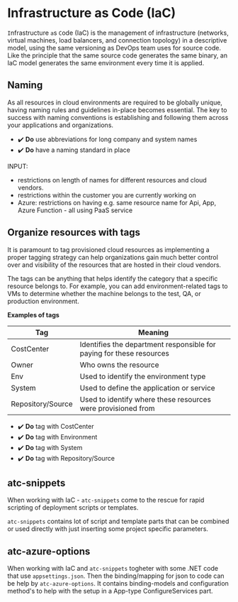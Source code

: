 # Infrastructure as Code (IaC)

`I`nfrastructure `a`s `C`ode (IaC) is the management of infrastructure (networks, virtual machines, load balancers, and connection topology) in a descriptive model, using the same versioning as DevOps team uses for source code. Like the principle that the same source code generates the same binary, an IaC model generates the same environment every time it is applied.

## Naming

As all resources in cloud environments are required to be globally unique, having naming rules and guidelines in-place becomes essential. The key to success with naming conventions is establishing and following them across your applications and organizations.

- ✔️ **Do** use abbreviations for long company and system names
- ✔️ **Do** have a naming standard in place

INPUT:

- restrictions on length of names for different resources and cloud vendors.
- restrictions within the customer you are currently working on
- Azure: restrictions on having e.g. same resource name for Api, App, Azure Function - all using PaaS service

## Organize resources with tags

It is paramount to tag provisioned cloud resources as implementing a proper tagging strategy can help organizations gain much better control over and visibility of the resources that are hosted in their cloud vendors.

The tags can be anything that helps identify the category that a specific resource belongs to. For example, you can add environment-related tags to VMs to determine whether the machine belongs to the test, QA, or production environment.

**Examples of tags**

|Tag|Meaning|
|-|-|
|CostCenter|Identifies the department responsible for paying for these resources|
|Owner|Who owns the resource|
|Env|Used to identify the environment type|
|System|Used to define the application or service|
|Repository/Source|Used to identify where these resources were provisioned from|

- ✔️ **Do** tag with CostCenter
- ✔️ **Do** tag with Environment
- ✔️ **Do** tag with System
- ✔️ **Do** tag with Repository/Source

## atc-snippets

When working with IaC - `atc-snippets` come to the rescue for rapid scripting of deployment scripts or templates.

`atc-snippets` contains lot of script and template parts that can be combined or used directly with just inserting some project specific parameters.

## atc-azure-options

When working with IaC and `atc-snippets` togheter with some .NET code that use `appsettings.json`. Then the binding/mapping for json to code can be help by `atc-azure-options`. It contains binding-models and configuration method's to help with the setup in a App-type ConfigureServices part.
